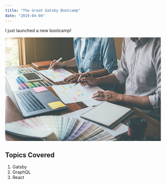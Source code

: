 ```yaml
---
title: "The Great Gatsby Bootcamp"
date: "2019-04-04"
---
```


I just launched a new bootcamp!

![Laptop](./AdobeStock_303396629.jpeg)

## Topics Covered

1. Gatsby
2. GraphQL
3. React